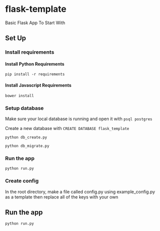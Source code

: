 # flask-template
Basic Flask App To Start With

## Set Up

### Install requirements

#### Install Python Requirements
`pip install -r requirements`

#### Install Javascript Requirements
`bower install`

### Setup database
Make sure your local database is running and open it with
`psql postgres`

Create a new database with `CREATE DATABASE flask_template`

`python db_create.py`

`python db_migrate.py`

### Run the app
`python run.py`

### Create config
In the root directory, make a file called config.py using example_config.py as a template then replace all of the keys with your own

## Run the app
`python run.py`
